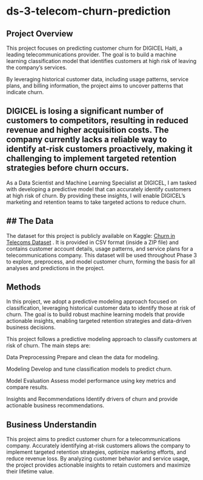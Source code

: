 # ds-3-telecom-churn-prediction


## Project Overview

This project focuses on predicting customer churn for DIGICEL Haiti, a leading telecommunications provider. The goal is to build a machine learning classification model that identifies customers at high risk of leaving the company’s services. 

By leveraging historical customer data, including usage patterns, service plans, and billing information, the project aims to uncover patterns that indicate churn.

## DIGICEL is losing a significant number of customers to competitors, resulting in reduced revenue and higher acquisition costs. The company currently lacks a reliable way to identify at-risk customers proactively, making it challenging to implement targeted retention strategies before churn occurs.

As a Data Scientist and Machine Learning Specialist at DIGICEL, I am tasked with developing a predictive model that can accurately identify customers at high risk of churn. By providing these insights, I will enable DIGICEL’s marketing and retention teams to take targeted actions to reduce churn.

## ## The Data

The dataset for this project is publicly available on Kaggle: [Churn in Telecoms Dataset](https://www.kaggle.com/datasets/becksddf/churn-in-telecoms-dataset)
. It is provided in CSV format (inside a ZIP file) and contains customer account details, usage patterns, and service plans for a telecommunications company.
This dataset will be used throughout Phase 3 to explore, preprocess, and model customer churn, forming the basis for all analyses and predictions in the project.



## Methods
In this project, we adopt a predictive modeling approach focused on classification, leveraging historical customer data to identify those at risk of churn. The goal is to build robust machine learning models that provide actionable insights, enabling targeted retention strategies and data-driven business decisions.

This project follows a predictive modeling approach to classify customers at risk of churn. The main steps are:

Data Preprocessing
Prepare and clean the data for modeling.

Modeling
Develop and tune classification models to predict churn.

Model Evaluation
Assess model performance using key metrics and compare results.

Insights and Recommendations
Identify drivers of churn and provide actionable business recommendations.


## Business Understandin

This project aims to predict customer churn for a telecommunications company. Accurately identifying at-risk customers allows the company to implement targeted retention strategies, optimize marketing efforts, and reduce revenue loss. By analyzing customer behavior and service usage, the project provides actionable insights to retain customers and maximize their lifetime value.

